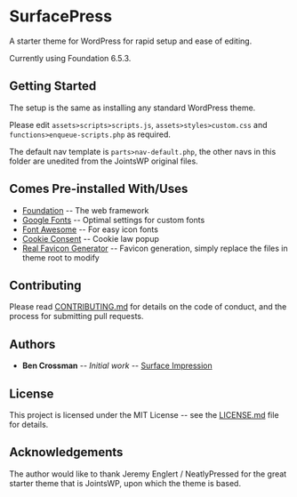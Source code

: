 # SurfacePress

A starter theme for WordPress for rapid setup and ease of editing.

Currently using Foundation 6.5.3.

## Getting Started

The setup is the same as installing any standard WordPress theme.

Please edit `assets>scripts>scripts.js`, `assets>styles>custom.css` and `functions>enqueue-scripts.php` as required.

The default nav template is `parts>nav-default.php`, the other navs in this folder are unedited from the JointsWP original files.

## Comes Pre-installed With/Uses

* [Foundation](https://foundation.zurb.com/) -- The web framework
* [Google Fonts](https://fonts.google.com/) -- Optimal settings for custom fonts
* [Font Awesome](https://fontawesome.com/) -- For easy icon fonts
* [Cookie Consent](https://cookieconsent.osano.com/) -- Cookie law popup
* [Real Favicon Generator](https://realfavicongenerator.net/) -- Favicon generation, simply replace the files in theme root to modify

## Contributing

Please read [CONTRIBUTING.md](https://raw.githubusercontent.com/scannermobs/Pagoda/master/contributing.md) for details on the code of conduct, and the process for submitting pull requests.

## Authors

* **Ben Crossman** -- *Initial work* -- [Surface Impression](https://surfaceimpression.digital/)

## License

This project is licensed under the MIT License -- see the [LICENSE.md](LICENSE.md) file for details.

## Acknowledgements

The author would like to thank Jeremy Englert / NeatlyPressed for the great starter theme that is JointsWP, upon which the theme is based.

